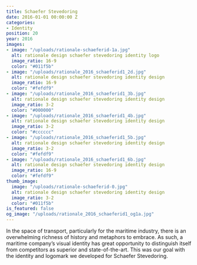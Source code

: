 ```yaml
---
title: Schaefer Stevedoring
date: 2016-01-01 00:00:00 Z
categories:
- Identity
position: 20
year: 2016
images:
- image: "/uploads/rationale-schaeferid-1a.jpg"
  alt: rationale design schaefer stevedoring identity logo
  image_ratio: 16-9
  color: "#011f5b"
- image: "/uploads/rationale_2016_schaeferid1_2d.jpg"
  alt: rationale design schaefer stevedoring identity design
  image_ratio: 16-9
  color: "#fefdf9"
- image: "/uploads/rationale_2016_schaeferid1_3b.jpg"
  alt: rationale design schaefer stevedoring identity design
  image_ratio: 3-2
  color: "#000000"
- image: "/uploads/rationale_2016_schaeferid1_4b.jpg"
  alt: rationale design schaefer stevedoring identity design
  image_ratio: 3-2
  color: "#cccccc"
- image: "/uploads/rationale_2016_schaeferid1_5b.jpg"
  alt: rationale design schaefer stevedoring identity design
  image_ratio: 3-2
  color: "#fefdf9"
- image: "/uploads/rationale_2016_schaeferid1_6b.jpg"
  alt: rationale design schaefer stevedoring identity design
  image_ratio: 16-9
  color: "#fefdf9"
thumb_image:
  image: "/uploads/rationale-schaeferid-0.jpg"
  alt: rationale design schaefer stevedoring identity design
  image_ratio: 3-2
  color: "#011f5b"
is_featured: false
og_image: "/uploads/rationale_2016_schaeferid1_og1a.jpg"
---
```


In the space of transport, particularly for the maritime industry, there is an overwhelming richness of history and metaphors to embrace. As such, a maritime company’s visual identity has great opportunity to distinguish itself from competitors as superior and state-of-the-art. This was our goal with the identity and logomark we developed for Schaefer Stevedoring.
